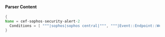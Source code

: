 #### Parser Content
```Java
{
Name = cef-sophos-security-alert-2
  Conditions = [ """|sophos|sophos central|""", """|Event::Endpoint::WebFilteringBlocked|""" ]
}
```